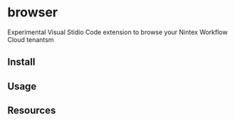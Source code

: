 # browser
Experimental Visual Stidio Code extension to browse your Nintex Workflow Cloud tenantsm

## Install

## Usage

## Resources
